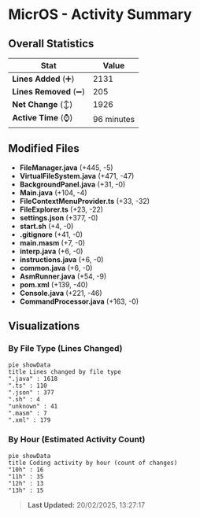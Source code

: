 # MicrOS - Activity Summary 

## Overall Statistics

| Stat                   | Value                                                             |
| ---------------------- | ----------------------------------------------------------------- |
| **Lines Added** (➕)   | 2131                                          |
| **Lines Removed** (➖) | 205                                        |
| **Net Change** (↕)    | 1926                |
| **Active Time** (⌚)   | 96 minutes |


## Modified Files
- **FileManager.java** (+445, -5)
- **VirtualFileSystem.java** (+471, -47)
- **BackgroundPanel.java** (+31, -0)
- **Main.java** (+104, -4)
- **FileContextMenuProvider.ts** (+33, -32)
- **FileExplorer.ts** (+23, -22)
- **settings.json** (+377, -0)
- **start.sh** (+4, -0)
- **.gitignore** (+41, -0)
- **main.masm** (+7, -0)
- **interp.java** (+6, -0)
- **instructions.java** (+6, -0)
- **common.java** (+6, -0)
- **AsmRunner.java** (+54, -9)
- **pom.xml** (+139, -40)
- **Console.java** (+221, -46)
- **CommandProcessor.java** (+163, -0)

## Visualizations

### By File Type (Lines Changed)

```mermaid
pie showData
title Lines changed by file type
".java" : 1618
".ts" : 110
".json" : 377
".sh" : 4
"unknown" : 41
".masm" : 7
".xml" : 179
```

### By Hour (Estimated Activity Count)

```mermaid
pie showData
title Coding activity by hour (count of changes)
"10h" : 16
"11h" : 35
"12h" : 13
"13h" : 15
```


> **Last Updated:** 20/02/2025, 13:27:17